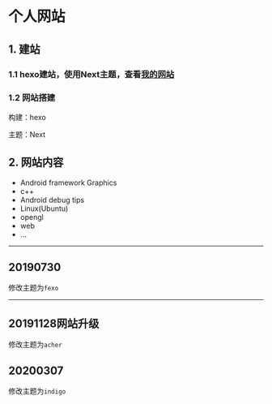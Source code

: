 # 个人网站

## 1. 建站

### 1.1 hexo建站，使用Next主题，查看[我的网站]

[我的网站]:https://alonealive.github.io

### 1.2 网站搭建

构建：hexo

主题：Next

## 2. 网站内容

+ Android framework Graphics
+ c++
+ Android debug tips
+ Linux(Ubuntu)
+ opengl
+ web
+ ...

***

## 20190730

修改主题为`fexo`

***

## 20191128网站升级

修改主题为`acher`

## 20200307

修改主题为`indigo`